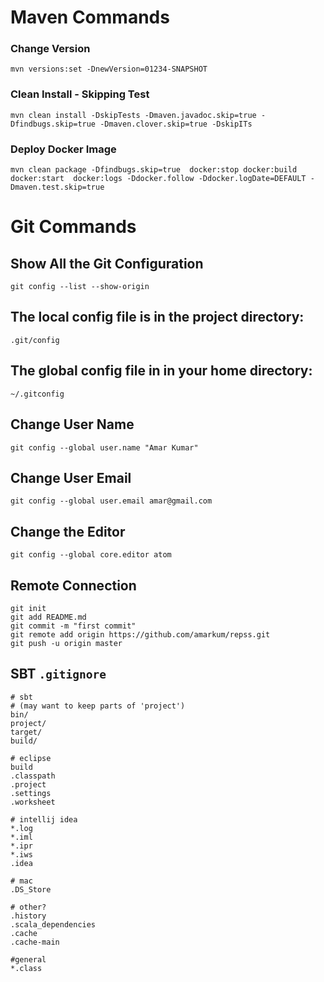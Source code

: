 # Maven Commands

### Change Version

`mvn versions:set -DnewVersion=01234-SNAPSHOT`

### Clean Install - Skipping Test
`mvn clean install -DskipTests -Dmaven.javadoc.skip=true -Dfindbugs.skip=true -Dmaven.clover.skip=true -DskipITs`

### Deploy Docker Image
`mvn clean package -Dfindbugs.skip=true  docker:stop docker:build docker:start  docker:logs -Ddocker.follow -Ddocker.logDate=DEFAULT -Dmaven.test.skip=true`

# Git Commands

## Show All the Git Configuration
`git config --list --show-origin`


## The local config file is in the project directory: 
`.git/config`

## The global config file in in your home directory: 
`~/.gitconfig`

## Change User Name
`git config --global user.name "Amar Kumar"`

## Change User Email
`git config --global user.email amar@gmail.com`

## Change the Editor
`git config --global core.editor atom`

## Remote Connection
```text
git init
git add README.md
git commit -m "first commit"
git remote add origin https://github.com/amarkum/repss.git
git push -u origin master
```

## SBT `.gitignore`
```text
# sbt
# (may want to keep parts of 'project')
bin/
project/
target/
build/

# eclipse
build
.classpath
.project
.settings
.worksheet

# intellij idea
*.log
*.iml
*.ipr
*.iws
.idea

# mac
.DS_Store

# other?
.history
.scala_dependencies
.cache
.cache-main

#general
*.class
```
